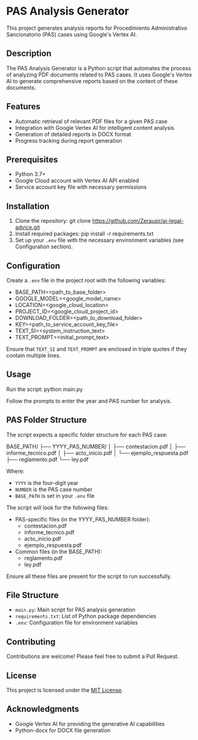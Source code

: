 # PAS Analysis Generator

This project generates analysis reports for Procedimiento Administrativo Sancionatorio (PAS) cases using Google's Vertex
AI.

## Description

The PAS Analysis Generator is a Python script that automates the process of analyzing PDF documents related to PAS
cases. It uses Google's Vertex AI to generate comprehensive reports based on the content of these documents.

## Features

- Automatic retrieval of relevant PDF files for a given PAS case
- Integration with Google Vertex AI for intelligent content analysis
- Generation of detailed reports in DOCX format
- Progress tracking during report generation

## Prerequisites

- Python 3.7+
- Google Cloud account with Vertex AI API enabled
- Service account key file with necessary permissions

## Installation

1. Clone the repository: git clone https://github.com/Zerausir/ai-legal-advice.git
2. Install required packages: pip install -r requirements.txt
3. Set up your `.env` file with the necessary environment variables (see Configuration section).

## Configuration

Create a `.env` file in the project root with the following variables:

- BASE_PATH=<path_to_base_folder>
- GOOGLE_MODEL=<google_model_name>
- LOCATION=<google_cloud_location>
- PROJECT_ID=<google_cloud_project_id>
- DOWNLOAD_FOLDER=<path_to_download_folder>
- KEY=<path_to_service_account_key_file>
- TEXT_SI=<system_instruction_text>
- TEXT_PROMPT=<initial_prompt_text>

Ensure that `TEXT_SI` and `TEXT_PROMPT` are enclosed in triple quotes if they contain multiple lines.

## Usage

Run the script: python main.py

Follow the prompts to enter the year and PAS number for analysis.

## PAS Folder Structure

The script expects a specific folder structure for each PAS case:

BASE_PATH/
├── YYYY_PAS_NUMBER/
│ ├── contestacion.pdf
│ ├── informe_tecnico.pdf
│ ├── acto_inicio.pdf
│ └── ejemplo_respuesta.pdf
├── reglamento.pdf
└── ley.pdf

Where:

- `YYYY` is the four-digit year
- `NUMBER` is the PAS case number
- `BASE_PATH` is set in your `.env` file

The script will look for the following files:

- PAS-specific files (in the YYYY_PAS_NUMBER folder):
    - contestacion.pdf
    - informe_tecnico.pdf
    - acto_inicio.pdf
    - ejemplo_respuesta.pdf
- Common files (in the BASE_PATH):
    - reglamento.pdf
    - ley.pdf

Ensure all these files are present for the script to run successfully.

## File Structure

- `main.py`: Main script for PAS analysis generation
- `requirements.txt`: List of Python package dependencies
- `.env`: Configuration file for environment variables

## Contributing

Contributions are welcome! Please feel free to submit a Pull Request.

## License

This project is licensed under the [MIT License](LICENSE).

## Acknowledgments

- Google Vertex AI for providing the generative AI capabilities
- Python-docx for DOCX file generation